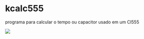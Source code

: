 # kcalc555
programa para calcular o tempo ou capacitor usado em um CI555

![](https://i.imgur.com/rObPkiL.png)
